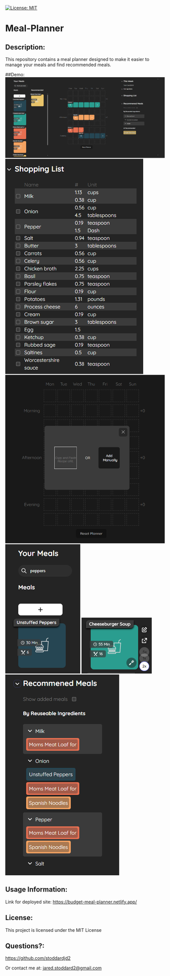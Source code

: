 [![License: MIT](https://img.shields.io/badge/License-MIT-yellow.svg)](https://opensource.org/licenses/MIT)

# Meal-Planner

## Description: 
This repository contains a meal planner designed to make it easier to manage your meals and find recommended meals.

##Demo:
![Demo 1](/Demo-Images/Meal-Planner-Demo.png?raw=true)
![Demo 2](/Demo-Images/Meal-Planner-Demo2.png?raw=true)
![Demo 3](/Demo-Images/Meal-Planner-Demo3.png?raw=true)
![Demo 4](/Demo-Images/Meal-Planner-Demo4.png?raw=true)
![Demo 5](/Demo-Images/Meal-Planner-Demo5.png?raw=true)
![Demo 6](/Demo-Images/Meal-Planner-Demo6.png?raw=true)

## Usage Information: 
Link for deployed site:
https://budget-meal-planner.netlify.app/

## License: 
This project is licensed under the MIT License 
## Questions?: 
https://github.com/stoddardjd2

Or contact me at: jared.stoddard2@gmail.com
